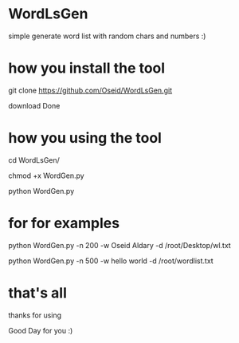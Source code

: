 # WordLsGen
simple generate word list with random chars and numbers :)

# how you install the tool 

git clone https://github.com/Oseid/WordLsGen.git

download Done 

# how you using the tool 

cd WordLsGen/

chmod +x WordGen.py 


python WordGen.py 

# for for examples

python WordGen.py -n 200 -w Oseid Aldary -d /root/Desktop/wl.txt


python WordGen.py -n 500 -w hello world -d /root/wordlist.txt


# that's all 


thanks for using 

Good Day for you :) 

